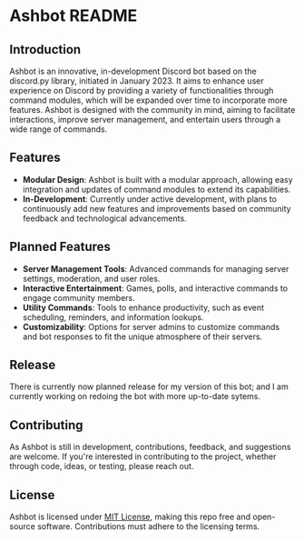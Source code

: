 # Ashbot README

## Introduction

Ashbot is an innovative, in-development Discord bot based on the discord.py library, initiated in January 2023. It aims to enhance user experience on Discord by providing a variety of functionalities through command modules, which will be expanded over time to incorporate more features. Ashbot is designed with the community in mind, aiming to facilitate interactions, improve server management, and entertain users through a wide range of commands.

## Features

- **Modular Design**: Ashbot is built with a modular approach, allowing easy integration and updates of command modules to extend its capabilities.
- **In-Development**: Currently under active development, with plans to continuously add new features and improvements based on community feedback and technological advancements.

## Planned Features

- **Server Management Tools**: Advanced commands for managing server settings, moderation, and user roles.
- **Interactive Entertainment**: Games, polls, and interactive commands to engage community members.
- **Utility Commands**: Tools to enhance productivity, such as event scheduling, reminders, and information lookups.
- **Customizability**: Options for server admins to customize commands and bot responses to fit the unique atmosphere of their servers.

## Release

There is currently now planned release for my version of this bot; and I am currently working on redoing the bot with more up-to-date sytems.

## Contributing

As Ashbot is still in development, contributions, feedback, and suggestions are welcome. If you're interested in contributing to the project, whether through code, ideas, or testing, please reach out.

## License

Ashbot is licensed under [MIT License](https://opensource.org/licenses/MIT), making this repo free and open-source software. Contributions must adhere to the licensing terms.
